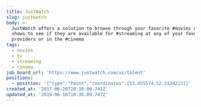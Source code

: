 ```yaml
---
title: JustWatch
slug: justwatch
body: >-
  JustWatch offers a solution to browse through your favorite #movies or #tv
  shows to see if they are available for #streaming at any of your favorite
  providers or in the #cinema
tags:
  - movies
  - tv
  - streaming
  - cinema
job_board_url: 'https://www.justwatch.com/us/talent'
positions:
  - position: '{"type":"Point","coordinates":[13.455574,52.5134213]}'
created_at: '2017-06-28T20:38:00.741Z'
updated_at: '2019-06-16T10:36:09.747Z'
---
```


